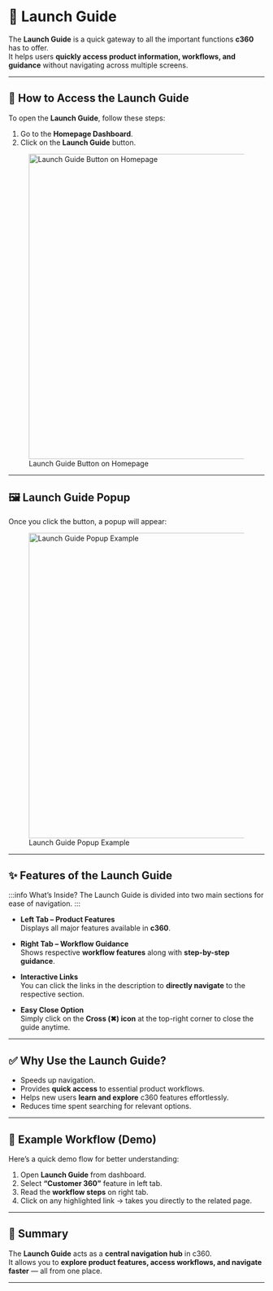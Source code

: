 # 🚀 Launch Guide

The **Launch Guide** is a quick gateway to all the important functions **c360** has to offer.  
It helps users **quickly access product information, workflows, and guidance** without navigating across multiple screens.

---

## 📌 How to Access the Launch Guide

To open the **Launch Guide**, follow these steps:

1. Go to the **Homepage Dashboard**.
2. Click on the **Launch Guide** button.

<figure>
  <img src="/media/shortcut/launch-guide/launch-guide-navigation.png" alt="Launch Guide Button on Homepage" width="600"/>
  <figcaption>Launch Guide Button on Homepage</figcaption>
</figure>

---

## 🖼️ Launch Guide Popup

Once you click the button, a popup will appear:

<figure>
  <img src="/media/shortcut/launch-guide/launch-guide-popup.png" alt="Launch Guide Popup Example" width="600"/>
  <figcaption>Launch Guide Popup Example</figcaption>
</figure>

---

## ✨ Features of the Launch Guide

:::info What’s Inside?
The Launch Guide is divided into two main sections for ease of navigation.
:::

- **Left Tab – Product Features**  
  Displays all major features available in **c360**.

- **Right Tab – Workflow Guidance**  
  Shows respective **workflow features** along with **step-by-step guidance**.

- **Interactive Links**  
  You can click the links in the description to **directly navigate** to the respective section.

- **Easy Close Option**  
  Simply click on the **Cross (✖) icon** at the top-right corner to close the guide anytime.

---

## ✅ Why Use the Launch Guide?

- Speeds up navigation.
- Provides **quick access** to essential product workflows.
- Helps new users **learn and explore** c360 features effortlessly.
- Reduces time spent searching for relevant options.

---

## 📍 Example Workflow (Demo)

Here’s a quick demo flow for better understanding:

1. Open **Launch Guide** from dashboard.
2. Select **“Customer 360”** feature in left tab.
3. Read the **workflow steps** on right tab.
4. Click on any highlighted link → takes you directly to the related page.

---

## 🔖 Summary

The **Launch Guide** acts as a **central navigation hub** in c360.  
It allows you to **explore product features, access workflows, and navigate faster** — all from one place.

---
